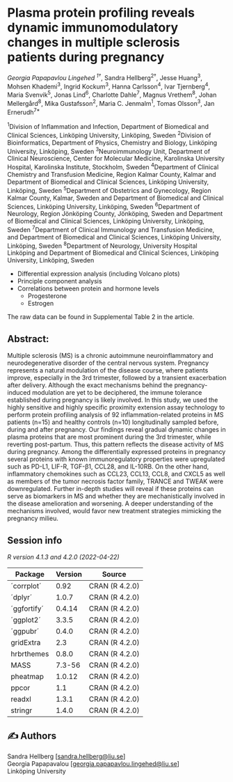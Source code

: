 # Plasma protein profiling reveals dynamic immunomodulatory changes in multiple sclerosis patients during pregnancy 

*Georgia Papapavlou Lingehed <sup>1†*</sup>, Sandra Hellberg<sup>2†</sup>, Jesse Huang<sup>3</sup>, Mohsen Khademi<sup>3</sup>, Ingrid Kockum<sup>3</sup>, Hanna Carlsson<sup>4</sup>, Ivar Tjernberg<sup>4</sup>, Maria Svenvik<sup>5</sup>, Jonas Lind<sup>6</sup>, Charlotte Dahle<sup>7</sup>, Magnus Vrethem<sup>8</sup>, Johan Mellergård<sup>8</sup>, Mika Gustafsson<sup>2</sup>, Maria C. Jenmalm<sup>1</sup>, Tomas Olsson<sup>3</sup>, Jan Ernerudh<sup>7*</sup>    

<sup>1</sup>Division of Inflammation and Infection, Department of Biomedical and Clinical Sciences, Linköping University, Linköping, Sweden
<sup>2</sup>Division of Bioinformatics, Department of Physics, Chemistry and Biology, Linköping University, Linköping, Sweden
<sup>3</sup>Neuroimmunology Unit, Department of Clinical Neuroscience, Center for Molecular Medicine, Karolinska University Hospital, Karolinska Institute, Stockholm, Sweden
<sup>4</sup>Department of Clinical Chemistry and Transfusion Medicine, Region Kalmar County, Kalmar and Department of Biomedical and Clinical Sciences, Linköping University, Linköping, Sweden
<sup>5</sup>Department of Obstetrics and Gynecology, Region Kalmar County, Kalmar, Sweden and Department of Biomedical and Clinical Sciences, Linköping University, Linköping, Sweden
<sup>6</sup>Department of Neurology, Region Jönköping County, Jönköping, Sweden and Department of Biomedical and Clinical Sciences, Linköping University, Linköping, Sweden
<sup>7</sup>Department of Clinical Immunology and Transfusion Medicine, and Department of Biomedical and Clinical Sciences, Linköping University, Linköping, Sweden
<sup>8</sup>Department of Neurology, University Hospital Linköping and Department of Biomedical and Clinical Sciences, Linköping University, Linköping, Sweden



- Differential expression analysis (including Volcano plots)
- Principle component analysis
- Correlations between protein and hormone levels
	- Progesterone
	- Estrogen

The raw data can be found in Supplemental Table 2 in the article. 

## Abstract:
Multiple sclerosis (MS) is a chronic autoimmune neuroinflammatory and neurodegenerative disorder of the central nervous system. Pregnancy represents a natural modulation of the disease course, where patients improve, especially in the 3rd trimester, followed by a transient exacerbation after delivery. Although the exact mechanisms behind the pregnancy-induced modulation are yet to be deciphered, the immune tolerance established during pregnancy is likely involved. In this study, we used the highly sensitive and highly specific proximity extension assay technology to perform protein profiling analysis of 92 inflammation-related proteins in MS patients (n=15) and healthy controls (n=10) longitudinally sampled before, during and after pregnancy. Our findings reveal gradual dynamic changes in plasma proteins that are most prominent during the 3rd trimester, while reverting post-partum. Thus, this pattern reflects the disease activity of MS during pregnancy. Among the differentially expressed proteins in pregnancy several proteins with known immunoregulatory properties were upregulated such as PD-L1, LIF-R, TGF-β1, CCL28, and IL-10RB. On the other hand, inflammatory chemokines such as CCL23, CCL13, CCL8, and CXCL5 as well as members of the tumor necrosis factor family, TRANCE and TWEAK were downregulated. Further in-depth studies will reveal if these proteins can serve as biomarkers in MS and whether they are mechanistically involved in the disease amelioration and worsening.  A deeper understanding of the mechanisms involved, would favor new treatment strategies mimicking the pregnancy milieu. 


## Session info

*R version 4.1.3 and 4.2.0 (2022-04-22)*

| Package       | Version       | Source         |
| ------------- | ------------- |---------------
| ´corrplot´      | 0.92          | CRAN (R 4.2.0) |
| ´dplyr´         | 1.0.7         | CRAN (R 4.2.0) |
| ´ggfortify´     | 0.4.14        | CRAN (R 4.2.0) |
| ´ggplot2´       | 3.3.5         | CRAN (R 4.2.0) |
| ´ggpubr´        | 0.4.0         | CRAN (R 4.2.0) |
| gridExtra     | 2.3           | CRAN (R 4.2.0) |
| hrbrthemes    | 0.8.0         | CRAN (R 4.2.0) |
| MASS          | 7.3-56        | CRAN (R 4.2.0) |
| pheatmap      | 1.0.12        | CRAN (R 4.2.0) |
| ppcor         | 1.1           | CRAN (R 4.2.0) |
| readxl        | 1.3.1         | CRAN (R 4.2.0) |
| stringr       | 1.4.0         | CRAN (R 4.2.0) |


## :writing_hand: Authors

Sandra Hellberg [sandra.hellberg@liu.se] <br />
Georgia Papapavalou [georgia.papapavlou.lingehed@liu.se] <br />
Linköping University


 